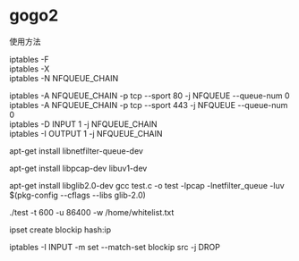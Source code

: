 # gogo2  
使用方法  
  

iptables -F  
iptables -X  
iptables -N NFQUEUE_CHAIN  
  
iptables -A NFQUEUE_CHAIN -p tcp --sport 80 -j NFQUEUE --queue-num 0  
iptables -A NFQUEUE_CHAIN -p tcp --sport 443 -j NFQUEUE --queue-num 0  
iptables -D INPUT 1 -j NFQUEUE_CHAIN  
iptables -I OUTPUT 1 -j NFQUEUE_CHAIN  


apt-get install libnetfilter-queue-dev  

apt-get install libpcap-dev libuv1-dev

apt-get install libglib2.0-dev
gcc test.c -o test -lpcap -lnetfilter_queue -luv $(pkg-config --cflags --libs glib-2.0)

./test -t 600 -u 86400 -w /home/whitelist.txt

ipset create blockip hash:ip

iptables -I INPUT -m set --match-set blockip src -j DROP
